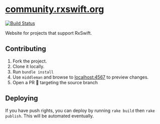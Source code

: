 [community.rxswift.org](https://community.rxswift.org)
=========================================================

[![Build Status](https://travis-ci.org/RxSwiftCommunity/rxswiftcommunity.github.io.svg?branch=source)](https://travis-ci.org/RxSwiftCommunity/rxswiftcommunity.github.io)

Website for projects that support RxSwift.

## Contributing

1. Fork the project.
2. Clone it locally.
3. Run `bundle install`
4. Use `middleman` and browse to [localhost:4567](localhost:4567) to preview changes.
5. Open a PR 🎉  targeting the source branch

## Deploying

If you have push rights, you can deploy by running `rake build` then `rake publish`. This will be automated eventually.
